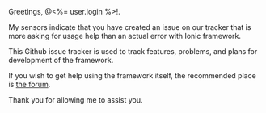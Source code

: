 Greetings, @<%= user.login %>!.

My sensors indicate that you have created an issue on our tracker that is more asking for usage help than an actual error with Ionic framework.

This Github issue tracker is used to track features, problems, and plans for development of the framework.  

If you wish to get help using the framework itself, the recommended place is [the forum](http://forum.ionicframework.com).

Thank you for allowing me to assist you.

